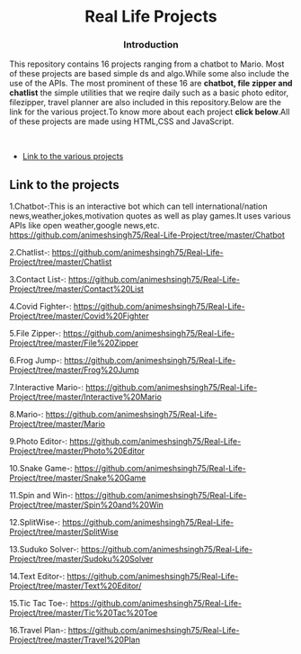 <h1 align="center">Real Life Projects</h1>
<h3 align="center">Introduction</h3>
<p>This repository contains 16 projects ranging from a chatbot to Mario. Most of these projects are based simple ds and algo.While some also include the use of the APIs.
The most prominent of these 16 are <b>chatbot, file zipper and chatlist</b> the simple utilities that we reqire daily such as a basic photo editor, filezipper, travel planner 
are also included in this repository.Below are the link for the various project.To know more about each project <b>click below</b>.All of these projects are made using HTML,CSS and JavaScript.

 <br/></p>


* <a href="#link-to-the-project ">Link to the various projects  </a>




## Link to the projects

1.Chatbot-:This is an interactive bot which can tell international/nation news,weather,jokes,motivation quotes as well as play games.It uses various APIs like open weather,google news,etc.<br/>
https://github.com/animeshsingh75/Real-Life-Project/tree/master/Chatbot<br/>

2.Chatlist-:
https://github.com/animeshsingh75/Real-Life-Project/tree/master/Chatlist<br/>

3.Contact List-:
https://github.com/animeshsingh75/Real-Life-Project/tree/master/Contact%20List<br/>

4.Covid Fighter-:
https://github.com/animeshsingh75/Real-Life-Project/tree/master/Covid%20Fighter<br/>

5.File Zipper-:
https://github.com/animeshsingh75/Real-Life-Project/tree/master/File%20Zipper<br/>

6.Frog Jump-:
https://github.com/animeshsingh75/Real-Life-Project/tree/master/Frog%20Jump<br/>

7.Interactive Mario-:
https://github.com/animeshsingh75/Real-Life-Project/tree/master/Interactive%20Mario<br/>

8.Mario-:
https://github.com/animeshsingh75/Real-Life-Project/tree/master/Mario<br/>

9.Photo Editor-:
https://github.com/animeshsingh75/Real-Life-Project/tree/master/Photo%20Editor<br/>

10.Snake Game-:
https://github.com/animeshsingh75/Real-Life-Project/tree/master/Snake%20Game<br/>

11.Spin and Win-:
https://github.com/animeshsingh75/Real-Life-Project/tree/master/Spin%20and%20Win<br/>

12.SplitWise-:
https://github.com/animeshsingh75/Real-Life-Project/tree/master/SplitWise<br/>

13.Suduko Solver-:
https://github.com/animeshsingh75/Real-Life-Project/tree/master/Sudoku%20Solver<br/>

14.Text Editor-:
https://github.com/animeshsingh75/Real-Life-Project/tree/master/Text%20Editor/<br/>

15.Tic Tac Toe-:
https://github.com/animeshsingh75/Real-Life-Project/tree/master/Tic%20Tac%20Toe<br/>

16.Travel Plan-:
https://github.com/animeshsingh75/Real-Life-Project/tree/master/Travel%20Plan<br/>
